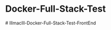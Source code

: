 # Docker-Full-Stack-Test
#   l l l m a c l l l - D o c k e r - F u l l - S t a c k - T e s t - F r o n t E n d  
 